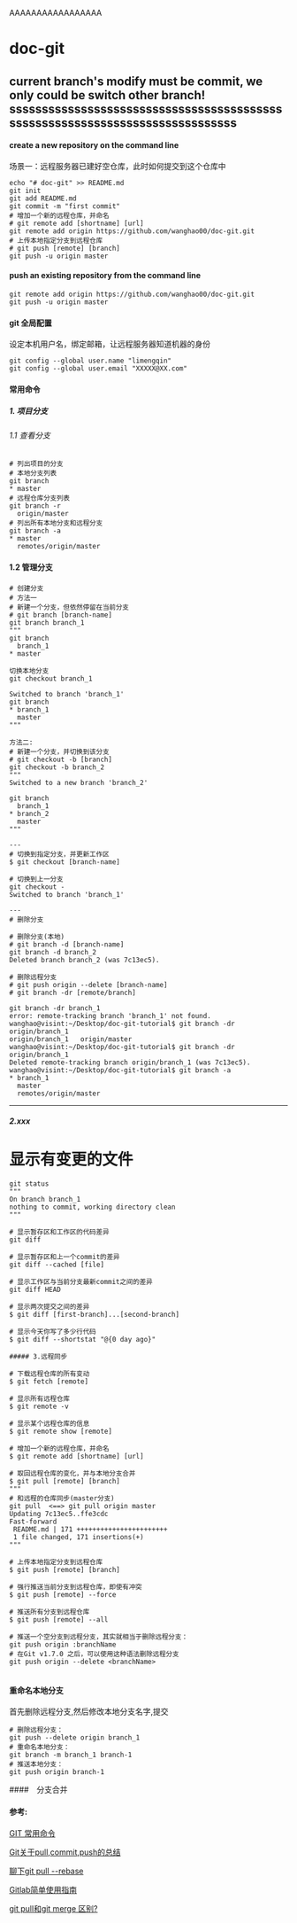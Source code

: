 AAAAAAAAAAAAAAAAA
# doc-git
current branch's modify must be commit, we only could be switch other branch!
sssssssssssssssssssssssssssssssssssssssssssssssssssssssssssssssssssssssssssss
----------------------------------------------------------------------------
#### create a new repository on the command line
场景一：远程服务器已建好空仓库，此时如何提交到这个仓库中
```
echo "# doc-git" >> README.md
git init
git add README.md
git commit -m "first commit"
# 增加一个新的远程仓库，并命名
# git remote add [shortname] [url]
git remote add origin https://github.com/wanghao00/doc-git.git
# 上传本地指定分支到远程仓库
# git push [remote] [branch]
git push -u origin master
```

#### push an existing repository from the command line
```
git remote add origin https://github.com/wanghao00/doc-git.git
git push -u origin master
```
#### git 全局配置
设定本机用户名，绑定邮箱，让远程服务器知道机器的身份
```
git config --global user.name "limengqin"
git config --global user.email "XXXXX@XX.com"
```

#### 常用命令

##### 1. 项目分支
###### 1.1 查看分支
```
# 列出项目的分支
# 本地分支列表
git branch
* master
# 远程仓库分支列表
git branch -r 
  origin/master
# 列出所有本地分支和远程分支
git branch -a
* master
  remotes/origin/master
```
#### 1.2 管理分支
```
# 创建分支
# 方法一
# 新建一个分支，但依然停留在当前分支
# git branch [branch-name]
git branch branch_1
"""
git branch
  branch_1
* master

切换本地分支
git checkout branch_1 

Switched to branch 'branch_1'
git branch
* branch_1
  master
"""

方法二:
# 新建一个分支，并切换到该分支
# git checkout -b [branch]
git checkout -b branch_2
"""
Switched to a new branch 'branch_2'

git branch 
  branch_1
* branch_2
  master
"""

---
# 切换到指定分支，并更新工作区
$ git checkout [branch-name]

# 切换到上一分支
git checkout -
Switched to branch 'branch_1'

---
# 删除分支

# 删除分支(本地)
# git branch -d [branch-name]
git branch -d branch_2 
Deleted branch branch_2 (was 7c13ec5).

# 删除远程分支
# git push origin --delete [branch-name]
# git branch -dr [remote/branch]

git branch -dr branch_1 
error: remote-tracking branch 'branch_1' not found.
wanghao@visint:~/Desktop/doc-git-tutorial$ git branch -dr origin/branch_1 
origin/branch_1   origin/master     
wanghao@visint:~/Desktop/doc-git-tutorial$ git branch -dr origin/branch_1 
Deleted remote-tracking branch origin/branch_1 (was 7c13ec5).
wanghao@visint:~/Desktop/doc-git-tutorial$ git branch -a
* branch_1
  master
  remotes/origin/master
```

---

##### 2.xxx
# 显示有变更的文件
```
git status
"""
On branch branch_1
nothing to commit, working directory clean
"""

# 显示暂存区和工作区的代码差异
git diff

# 显示暂存区和上一个commit的差异
git diff --cached [file]

# 显示工作区与当前分支最新commit之间的差异
git diff HEAD

# 显示两次提交之间的差异
$ git diff [first-branch]...[second-branch]

# 显示今天你写了多少行代码
$ git diff --shortstat "@{0 day ago}"

##### 3.远程同步

# 下载远程仓库的所有变动
$ git fetch [remote]

# 显示所有远程仓库
$ git remote -v

# 显示某个远程仓库的信息
$ git remote show [remote]

# 增加一个新的远程仓库，并命名
$ git remote add [shortname] [url]

# 取回远程仓库的变化，并与本地分支合并
$ git pull [remote] [branch]
"""
# 和远程的仓库同步(master分支)
git pull  <==> git pull origin master
Updating 7c13ec5..ffe3cdc
Fast-forward
 README.md | 171 +++++++++++++++++++++++
 1 file changed, 171 insertions(+)
"""

# 上传本地指定分支到远程仓库
$ git push [remote] [branch]

# 强行推送当前分支到远程仓库，即使有冲突
$ git push [remote] --force

# 推送所有分支到远程仓库
$ git push [remote] --all

# 推送一个空分支到远程分支，其实就相当于删除远程分支：
git push origin :branchName
# 在Git v1.7.0 之后，可以使用这种语法删除远程分支
git push origin --delete <branchName>


```

#### 重命名本地分支
首先删除远程分支,然后修改本地分支名字,提交
```
# 删除远程分支：
git push --delete origin branch_1
# 重命名本地分支：
git branch -m branch_1 branch-1
# 推送本地分支：
git push origin branch-1
```
####　分支合并

#### 参考:

[GIT 常用命令](https://www.cnblogs.com/chenwolong/p/GIT.html)

[Git关于pull,commit,push的总结](https://www.cnblogs.com/wnbahmbb/p/6568179.html)

[聊下git pull --rebase](https://www.cnblogs.com/wangiqngpei557/p/6056624.html)

[Gitlab简单使用指南](https://blog.csdn.net/lemonaha/article/details/69977098)

[git pull和git merge 区别?](https://segmentfault.com/q/1010000009076820/a-1020000009076916)
